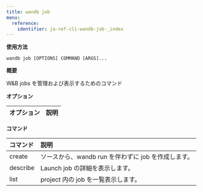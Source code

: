 ```yaml
---
title: wandb job
menu:
  reference:
    identifier: ja-ref-cli-wandb-job-_index
---
```


**使用方法**

`wandb job [OPTIONS] COMMAND [ARGS]...`

**概要**

W&B jobs を管理および表示するためのコマンド


**オプション**

| **オプション** | **説明** |
| :--- | :--- |


**コマンド**

| **コマンド** | **説明** |
| :--- | :--- |
| create | ソースから、wandb run を伴わずに job を作成します。 |
| describe | Launch job の詳細を表示します。 |
| list | project 内の job を一覧表示します。 |